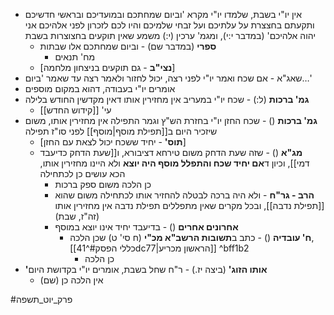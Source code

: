 * אין יו"י בשבת, שלמדו יו"י מקרא 'וביום שמחתכם ובמועדיכם ובראשי חדשיכם ותקעתם בחצצרת על עלתיכם ועל זבחי שלמיכם והיו לכם לזכרון לפני אלהיכם אני יהוה אלהיכם' (במדבר י:י), ומגמ' ערכין (י:) משמע שאין תוקעים בחצוצרות בשבת
	* **ספרי** (במדבר שם) - וביום שמחתכם אלו שבתות
		* מח' תנאים
	* \[**נצי"ב** - גם תוקעים בניצחון מלחמה\]
* שאג"א - אם שכח ואמר יו"י לפני רצה, יכול לחזור ולאמר רצה עד שאמר 'ביום…'
* אומרים יו"י בעבודה, דהוא במקום מוספים
* **גמ' ברכות** (ל:) - שכח יו"י במעריב אין מחזירין אותו דאין מקדשין החודש בלילה
	* עי' [[קידוש החדש]]
* **גמ' ברכות** () - שכח החזן יו"י בחזרת הש"ץ וגמר התפילה אין מחזירין אותו, משום שיזכיר היום ב[[תפילת מוסף|מוסף]] לפני סו"ז תפילה
	* \[**תוס'** - יחיד ששכח יכול לצאת עם החזן\]
	* **מג"א** () - שזה שעת הדחק משום טירחא דציבורא, ו[[שעת הדחק כדיעבד דמי]], וכיון ד**אם יחיד שכח והתפלל מוסף היה יוצא** ולא היינו מחזירין אותו, הכא עושים כן לכתחילה
		* כן הלכה משום ספק ברכות
		* **הרב - גר"ח** - ולא היה ברכה לבטלה להחזיר אותו לכתחילה משום שהוא [[תפילת נדבה]], ובכל מקרים שאין מתפללים תפילת נדבה אין מחזירין אותו (זה"ז, שבת)
		* **אחרונים אחרים** () - בדיעבד יחיד אינו יוצא במוסף
			* **ח' עובדיה** () - כתב ב**תשובות הרשב"א מכ"י** (ח סי' ט) שכן הלכה, [[כללי הפסק#^41dc77|הראשון מכריע]] ^bff1b2
				* כן הלכה
* **'אותו הזוג'** (ביצה יז.) - ר"ח שחל בשבת, אומרים יו"י בקדושת היום
	* אין הלכה כן (שם)

#פרק_יוט_תשפה 